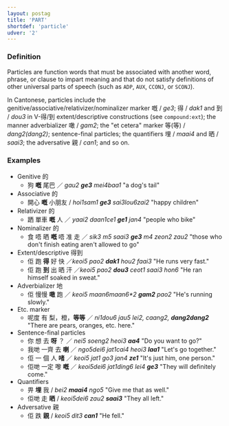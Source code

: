 ```yaml
---
layout: postag
title: 'PART'
shortdef: 'particle'
udver: '2'
---
```


### Definition

Particles are function words that must be associated with another word, phrase, or clause to impart meaning and that do not satisfy definitions of other universal parts of speech (such as `ADP`, `AUX`, `CCONJ`, or `SCONJ`). 

In Cantonese, particles include the genitive/associative/relativizer/nominalizer marker 嘅 / _ge3_; 得 / _dak1_ and 到 / _dou3_ in V-得/到 extent/descriptive constructions (see <a>`compound:ext`</a>); the manner adverbializer 噉 / _gam2_; the "et cetera" marker 等(等) / _dang2(dang2)_; sentence-final particles; the quantifiers 埋 / _maai4_ and 晒 / _saai3_; the adversative 親 / _can1_; and so on.

### Examples

- Genitive 的
  - 狗 <b>嘅</b> 尾巴 ／ _gau2 <b>ge3</b> mei4baa1_ "a dog's tail"
- Associative 的
  - 開心 <b>嘅</b> 小朋友 / _hoi1sam1 <b>ge3</b> sai3lou6zai2_ "happy children"
- Relativizer 的
  - 跴 單車 <b>嘅</b> 人 ／ _yaai2 daan1ce1 <b>ge1</b> jan4_ "people who bike"
- Nominalizer 的
  - 食 唔 晒 <b>嘅</b> 唔 准 走 ／ _sik3 m5 saai3 <b>ge3</b> m4 zeon2 zau2_ "those who don't finish eating aren't allowed to go"
- Extent/descriptive 得到
  - 佢 跑 <b>得</b> 好 快 ／_keoi5 pao2 <b>dak1</b> hou2 faai3_ "He runs very fast."
  - 佢 跑 <b>到</b> 出 晒 汗 ／_keoi5 pao2 <b>dou3</b> ceot1 saai3 hon6_ "He ran himself soaked in sweat."
- Adverbializer 地
  - 佢 慢慢 <b>噉</b> 跑 ／ _keoi5 maan6maan6*2 <b>gam2</b> pao2_ "He's running slowly."
- Etc. marker
  - 呢度 有 梨，橙，<b>等等</b> ／ _ni1dou6 jau5 lei2, caang2, <b>dang2dang2</b>_ "There are pears, oranges, etc. here."
- Sentence-final particles
  - 你 想 去 <b>呀</b> ？ ／ _nei5 soeng2 heoi3 <b>aa4</b>_ "Do you want to go?"
  - 我哋 一齊 去 <b>喇</b> ／ _ngo5dei6 jat1cai4 heoi3 <b>laa1</b>_ "Let's go together."
  - 佢 一 個 人 <b>啫</b> ／ _keoi5 jat1 go3 jan4 <b>ze1</b>_ "It's just him, one person."
  - 佢哋 一定 嚟 <b>嘅</b> ／ _keoi5dei6 jat1ding6 lei4 <b>ge3</b>_ "They will definitely come."
- Quantifiers
  - 畀 <b>埋</b> 我 / _bei2 <b>maai4</b> ngo5_ "Give me that as well."
  - 佢哋 走 <b>晒</b> / _keoi5dei6 zau2 <b>saai3</b>_ "They all left."
- Adversative 親
  - 佢 跌 <b>親</b> / _keoi5 dit3 <b>can1</b>_ "He fell."
<!-- Interlanguage links updated Po 11. listopadu 2024, 20:09:24 CET -->
